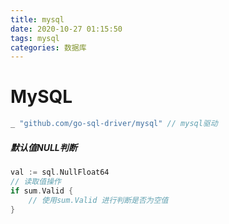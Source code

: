 ```yaml
---
title: mysql
date: 2020-10-27 01:15:50
tags: mysql
categories: 数据库
---
```


# MySQL

```go
_ "github.com/go-sql-driver/mysql" // mysql驱动
```

##### 默认值NULL判断

```go
val := sql.NullFloat64 
// 读取值操作
if sum.Valid {
	// 使用sum.Valid 进行判断是否为空值
}
```
